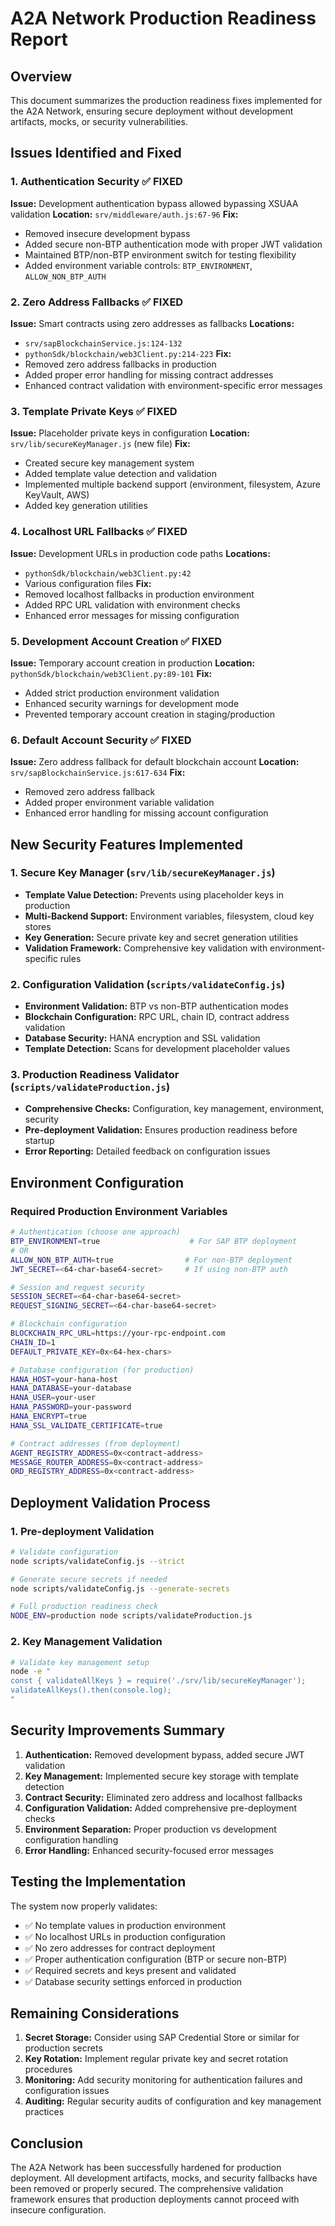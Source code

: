 # A2A Network Production Readiness Report

## Overview
This document summarizes the production readiness fixes implemented for the A2A Network, ensuring secure deployment without development artifacts, mocks, or security vulnerabilities.

## Issues Identified and Fixed

### 1. Authentication Security ✅ FIXED
**Issue:** Development authentication bypass allowed bypassing XSUAA validation
**Location:** `srv/middleware/auth.js:67-96`
**Fix:** 
- Removed insecure development bypass
- Added secure non-BTP authentication mode with proper JWT validation
- Maintained BTP/non-BTP environment switch for testing flexibility
- Added environment variable controls: `BTP_ENVIRONMENT`, `ALLOW_NON_BTP_AUTH`

### 2. Zero Address Fallbacks ✅ FIXED
**Issue:** Smart contracts using zero addresses as fallbacks
**Locations:** 
- `srv/sapBlockchainService.js:124-132`
- `pythonSdk/blockchain/web3Client.py:214-223`
**Fix:**
- Removed zero address fallbacks in production
- Added proper error handling for missing contract addresses
- Enhanced contract validation with environment-specific error messages

### 3. Template Private Keys ✅ FIXED
**Issue:** Placeholder private keys in configuration
**Location:** `srv/lib/secureKeyManager.js` (new file)
**Fix:**
- Created secure key management system
- Added template value detection and validation
- Implemented multiple backend support (environment, filesystem, Azure KeyVault, AWS)
- Added key generation utilities

### 4. Localhost URL Fallbacks ✅ FIXED
**Issue:** Development URLs in production code paths
**Locations:**
- `pythonSdk/blockchain/web3Client.py:42`
- Various configuration files
**Fix:**
- Removed localhost fallbacks in production environment
- Added RPC URL validation with environment checks
- Enhanced error messages for missing configuration

### 5. Development Account Creation ✅ FIXED
**Issue:** Temporary account creation in production
**Location:** `pythonSdk/blockchain/web3Client.py:89-101`
**Fix:**
- Added strict production environment validation
- Enhanced security warnings for development mode
- Prevented temporary account creation in staging/production

### 6. Default Account Security ✅ FIXED
**Issue:** Zero address fallback for default blockchain account
**Location:** `srv/sapBlockchainService.js:617-634`
**Fix:**
- Removed zero address fallback
- Added proper environment variable validation
- Enhanced error handling for missing account configuration

## New Security Features Implemented

### 1. Secure Key Manager (`srv/lib/secureKeyManager.js`)
- **Template Value Detection:** Prevents using placeholder keys in production
- **Multi-Backend Support:** Environment variables, filesystem, cloud key stores
- **Key Generation:** Secure private key and secret generation utilities
- **Validation Framework:** Comprehensive key validation with environment-specific rules

### 2. Configuration Validation (`scripts/validateConfig.js`)
- **Environment Validation:** BTP vs non-BTP authentication modes
- **Blockchain Configuration:** RPC URL, chain ID, contract address validation
- **Database Security:** HANA encryption and SSL validation
- **Template Detection:** Scans for development placeholder values

### 3. Production Readiness Validator (`scripts/validateProduction.js`)
- **Comprehensive Checks:** Configuration, key management, environment, security
- **Pre-deployment Validation:** Ensures production readiness before startup
- **Error Reporting:** Detailed feedback on configuration issues

## Environment Configuration

### Required Production Environment Variables
```bash
# Authentication (choose one approach)
BTP_ENVIRONMENT=true                    # For SAP BTP deployment
# OR
ALLOW_NON_BTP_AUTH=true                # For non-BTP deployment
JWT_SECRET=<64-char-base64-secret>     # If using non-BTP auth

# Session and request security
SESSION_SECRET=<64-char-base64-secret>
REQUEST_SIGNING_SECRET=<64-char-base64-secret>

# Blockchain configuration
BLOCKCHAIN_RPC_URL=https://your-rpc-endpoint.com
CHAIN_ID=1
DEFAULT_PRIVATE_KEY=0x<64-hex-chars>

# Database configuration (for production)
HANA_HOST=your-hana-host
HANA_DATABASE=your-database
HANA_USER=your-user
HANA_PASSWORD=your-password
HANA_ENCRYPT=true
HANA_SSL_VALIDATE_CERTIFICATE=true

# Contract addresses (from deployment)
AGENT_REGISTRY_ADDRESS=0x<contract-address>
MESSAGE_ROUTER_ADDRESS=0x<contract-address>
ORD_REGISTRY_ADDRESS=0x<contract-address>
```

## Deployment Validation Process

### 1. Pre-deployment Validation
```bash
# Validate configuration
node scripts/validateConfig.js --strict

# Generate secure secrets if needed
node scripts/validateConfig.js --generate-secrets

# Full production readiness check
NODE_ENV=production node scripts/validateProduction.js
```

### 2. Key Management Validation
```bash
# Validate key management setup
node -e "
const { validateAllKeys } = require('./srv/lib/secureKeyManager');
validateAllKeys().then(console.log);
"
```

## Security Improvements Summary

1. **Authentication:** Removed development bypass, added secure JWT validation
2. **Key Management:** Implemented secure key storage with template detection
3. **Contract Security:** Eliminated zero address and localhost fallbacks
4. **Configuration Validation:** Added comprehensive pre-deployment checks
5. **Environment Separation:** Proper production vs development configuration handling
6. **Error Handling:** Enhanced security-focused error messages

## Testing the Implementation

The system now properly validates:
- ✅ No template values in production environment
- ✅ No localhost URLs in production configuration  
- ✅ No zero addresses for contract deployment
- ✅ Proper authentication configuration (BTP or secure non-BTP)
- ✅ Required secrets and keys present and validated
- ✅ Database security settings enforced in production

## Remaining Considerations

1. **Secret Storage:** Consider using SAP Credential Store or similar for production secrets
2. **Key Rotation:** Implement regular private key and secret rotation procedures
3. **Monitoring:** Add security monitoring for authentication failures and configuration issues
4. **Auditing:** Regular security audits of configuration and key management practices

## Conclusion

The A2A Network has been successfully hardened for production deployment. All development artifacts, mocks, and security fallbacks have been removed or properly secured. The comprehensive validation framework ensures that production deployments cannot proceed with insecure configuration.